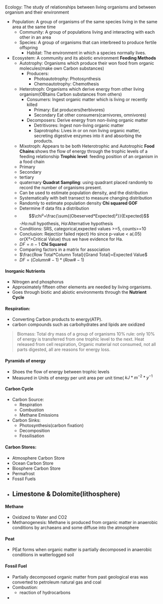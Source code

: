 Ecology: The study of relationships between living organisms and between organism and their environment
 - Population: A group of organisms of the  same species living in the same area at the same time
	 - Community: A group of populations living and interacting with each other in an area
	 - Species: A group of organisms that can interbreed to produce fertile offspring
		 - Habitat: The environment in which a species normally lives.
- Ecosystem:  A community and its abiotic environment
**Feeding Methods**
	- Autotrophy: Organisms which produce their won food from organic molecules(make own Carbon substances)
		- Producers:
			- Photoautotrophy: Photosynthesis
			- Chemoautotrophy: Chemothesis
	- Heterotroph: Organisms which derive energy from other living organism(OBtains Carbon substances from others)
		- Consumers: Ingest organic matter which is living or recently killed
			- Primary: Eat producers(herbivores)
			- Secondary Eat other consumers(carnivores, omnivores)
		- Decomposers: Derive energy from non-living organic matter
			- Detritivores: Ingest non-living organic matter
			- Saprotrophs: Lives in or on non living organic matter, secreting digestive enzymes into it and absorbing the products.
	- Mixotroph: Appears to be both Heterotrophic and Autotrophic
**Food Chains**:shows the flow of energy through the trophic levels of a feeding relationship
**Trophic level**: feeding position of an organism in a food chain
	- Primary
	- Secondary
	- tertiary
	- quaternary
**Quadrat Sampling**: using quadrant placed randomly to record the number of organisms present.
	- Can be used to estimate population density, and the distribution
	- Systematically with belt transect to measure changing distribution
	- Randomly to estimate population density
**Chi squared GOF**
	- Determine if data fits a distribution
	- $$\chi²=\frac{\sum{(Obeserved*Expected)²}}{Expected}$$
	-*Ho*:null hypothesis, *Ha*:Alternative hypothesis
	- Conditions: SRS, categorical,expected values >=5, counts>=10
	- Conclusion: Reject(or failed reject) Ho since p-value < a(.05) or(X²>Critical Value) thus we have evidence for Ha. 
	- $DF = n-1$
**Chi Squared**
	- Comparing factors in a matrix for association
	- $\frac{Row Total*Column Total}{Grand Total}=Expected Value$
	- $DF=(Column\#-1)*(Row\# -1)$
#### Inorganic Nutrients
 - Nitrogen and phosphorus
 - Approximately fifteen other elements are needed by living organisms.
 - Goes through biotic and abiotic environments through the **Nutrient Cycle**
 #### Respiration: 
 - Converting Carbon products to energy(ATP).
 - carbon compounds such as carbohydrates and lipids are oxidized
> Biomass: Total dry mass of a group of organisms
> 10% rule: only 10% of energy is transferred from one trophic level to the next. Heat released from cell respiration, Organic material not consumed, not all parts digested, all are reasons for energy loss.

#### Pyramids of energy
 - Shoes the flow of energy between trophic levels
 - Measured in Units of energy per unit area per unit time( $kJ*m^{-2} * y^{-1}$

#### Carbon Cycle
 - Carbon Source:
	 - Respiration
	 - Combustion
	 - Methane Emissions
 - Carbon Sinks:
	 - Photosynthesis(carbon fixation)
	 - Decomposition
	 - Fossilisation
#### Carbon Stores:
 - Atmosphere Carbon Store
 - Ocean Carbon Store
 - Biosphere Carbon Store
 - Permafrost
 - Fossil Fuels
 - Limestone & Dolomite(lithosphere)
	 - 
#### Methane
 - Oxidized to Water and CO2
 - Methanogenesis: Methane is produced from organic matter in anaerobic conditions by archaeans and some diffuse into the atmosphere

#### Peat
 - PEat forms when organic matter is partially decomposed in anaerobic conditions in watterlogged soil
#### Fossil Fuel
 - Partially decomposed organic matter from past geological eras was converted to petroleum natural gas and coal
 - Combustion:
	 - reaction of hydrocarbons
 - 
  
<!--stackedit_data:
eyJoaXN0b3J5IjpbLTE3MjkwOTIwMDUsMTQ1Njg4MDM3NiwyMT
M0NTIxODM2LC0xNTcxMjg4MjAyLDQ4MTcxMTU0NCwtMTc3OTA0
OTc2NCw0NDU4NDYxMDgsLTIwMzc2NDI2NzEsMTEzMjc0ODgwOS
wzNzQxMDI1MjEsLTc0ODg5NjM3OCw5Nzg1NDM3NiwtMTMxMzc5
Mjg4NCwxODY4NTI4OTgsLTEyMjM1NTM1MTIsLTExNjEwOTQzND
IsLTE2MDg5ODYyNzAsMTY3MzM5NTc1MSwtMjk1NzIzODM2LDg2
NDczMDU3XX0=
-->